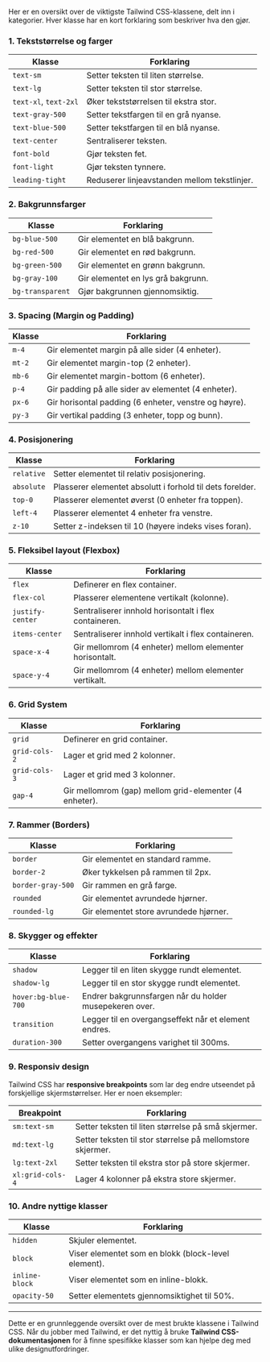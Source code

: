 Her er en oversikt over de viktigste Tailwind CSS-klassene, delt inn i kategorier. Hver klasse har en kort forklaring som beskriver hva den gjør.

### 1. **Tekststørrelse og farger**

| Klasse              | Forklaring                                              |
|---------------------|---------------------------------------------------------|
| `text-sm`           | Setter teksten til liten størrelse.                     |
| `text-lg`           | Setter teksten til stor størrelse.                      |
| `text-xl`, `text-2xl` | Øker tekststørrelsen til ekstra stor.                  |
| `text-gray-500`     | Setter tekstfargen til en grå nyanse.                   |
| `text-blue-500`     | Setter tekstfargen til en blå nyanse.                   |
| `text-center`       | Sentraliserer teksten.                                  |
| `font-bold`         | Gjør teksten fet.                                       |
| `font-light`        | Gjør teksten tynnere.                                   |
| `leading-tight`     | Reduserer linjeavstanden mellom tekstlinjer.            |

### 2. **Bakgrunnsfarger**

| Klasse              | Forklaring                                              |
|---------------------|---------------------------------------------------------|
| `bg-blue-500`       | Gir elementet en blå bakgrunn.                          |
| `bg-red-500`        | Gir elementet en rød bakgrunn.                          |
| `bg-green-500`      | Gir elementet en grønn bakgrunn.                        |
| `bg-gray-100`       | Gir elementet en lys grå bakgrunn.                      |
| `bg-transparent`    | Gjør bakgrunnen gjennomsiktig.                          |

### 3. **Spacing (Margin og Padding)**

| Klasse              | Forklaring                                              |
|---------------------|---------------------------------------------------------|
| `m-4`               | Gir elementet margin på alle sider (4 enheter).         |
| `mt-2`              | Gir elementet margin-top (2 enheter).                   |
| `mb-6`              | Gir elementet margin-bottom (6 enheter).                |
| `p-4`               | Gir padding på alle sider av elementet (4 enheter).     |
| `px-6`              | Gir horisontal padding (6 enheter, venstre og høyre).   |
| `py-3`              | Gir vertikal padding (3 enheter, topp og bunn).         |

### 4. **Posisjonering**

| Klasse              | Forklaring                                              |
|---------------------|---------------------------------------------------------|
| `relative`          | Setter elementet til relativ posisjonering.             |
| `absolute`          | Plasserer elementet absolutt i forhold til dets forelder.|
| `top-0`             | Plasserer elementet øverst (0 enheter fra toppen).      |
| `left-4`            | Plasserer elementet 4 enheter fra venstre.              |
| `z-10`              | Setter z-indeksen til 10 (høyere indeks vises foran).   |

### 5. **Fleksibel layout (Flexbox)**

| Klasse              | Forklaring                                              |
|---------------------|---------------------------------------------------------|
| `flex`              | Definerer en flex container.                            |
| `flex-col`          | Plasserer elementene vertikalt (kolonne).               |
| `justify-center`    | Sentraliserer innhold horisontalt i flex containeren.   |
| `items-center`      | Sentraliserer innhold vertikalt i flex containeren.     |
| `space-x-4`         | Gir mellomrom (4 enheter) mellom elementer horisontalt. |
| `space-y-4`         | Gir mellomrom (4 enheter) mellom elementer vertikalt.   |

### 6. **Grid System**

| Klasse              | Forklaring                                              |
|---------------------|---------------------------------------------------------|
| `grid`              | Definerer en grid container.                            |
| `grid-cols-2`       | Lager et grid med 2 kolonner.                           |
| `grid-cols-3`       | Lager et grid med 3 kolonner.                           |
| `gap-4`             | Gir mellomrom (gap) mellom grid-elementer (4 enheter).  |

### 7. **Rammer (Borders)**

| Klasse              | Forklaring                                              |
|---------------------|---------------------------------------------------------|
| `border`            | Gir elementet en standard ramme.                        |
| `border-2`          | Øker tykkelsen på rammen til 2px.                       |
| `border-gray-500`   | Gir rammen en grå farge.                                |
| `rounded`           | Gir elementet avrundede hjørner.                        |
| `rounded-lg`        | Gir elementet store avrundede hjørner.                  |

### 8. **Skygger og effekter**

| Klasse              | Forklaring                                              |
|---------------------|---------------------------------------------------------|
| `shadow`            | Legger til en liten skygge rundt elementet.             |
| `shadow-lg`         | Legger til en stor skygge rundt elementet.              |
| `hover:bg-blue-700` | Endrer bakgrunnsfargen når du holder musepekeren over.  |
| `transition`        | Legger til en overgangseffekt når et element endres.    |
| `duration-300`      | Setter overgangens varighet til 300ms.                  |

### 9. **Responsiv design**

Tailwind CSS har **responsive breakpoints** som lar deg endre utseendet på forskjellige skjermstørrelser. Her er noen eksempler:

| Breakpoint          | Forklaring                                              |
|---------------------|---------------------------------------------------------|
| `sm:text-sm`        | Setter teksten til liten størrelse på små skjermer.     |
| `md:text-lg`        | Setter teksten til stor størrelse på mellomstore skjermer. |
| `lg:text-2xl`       | Setter teksten til ekstra stor på store skjermer.       |
| `xl:grid-cols-4`    | Lager 4 kolonner på ekstra store skjermer.              |

### 10. **Andre nyttige klasser**

| Klasse              | Forklaring                                              |
|---------------------|---------------------------------------------------------|
| `hidden`            | Skjuler elementet.                                      |
| `block`             | Viser elementet som en blokk (block-level element).     |
| `inline-block`      | Viser elementet som en inline-blokk.                    |
| `opacity-50`        | Setter elementets gjennomsiktighet til 50%.             |

---

Dette er en grunnleggende oversikt over de mest brukte klassene i Tailwind CSS. Når du jobber med Tailwind, er det nyttig å bruke **Tailwind CSS-dokumentasjonen** for å finne spesifikke klasser som kan hjelpe deg med ulike designutfordringer.
